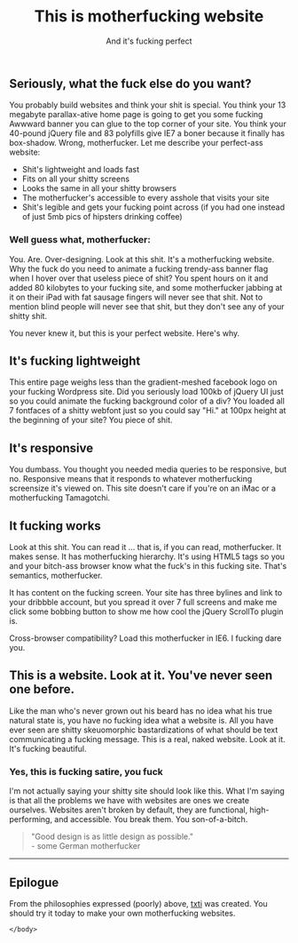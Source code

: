 <!DOCTYPE html>
<html>
<head>
<meta charset="utf-8"/>
<meta name="viewport" content="width=device-width, initial-scale=1">
<title>Motherfuckingwebsite</title>
</head>
<body>
<header>
<h1><strong>This is motherfucking website </strong></h1>
<p>And it's fucking perfect</p>
</header>
<h2><strong>Seriously, what the fuck else do you want?</strong></h2>
<p>You probably build websites and think your shit is special. You think your 13 megabyte parallax-ative home page is going to get you some fucking Awwward banner you can glue to the top corner of your site. You think your 40-pound jQuery file and 83 polyfills give IE7 a boner because it finally has box-shadow. Wrong, motherfucker. Let me describe your perfect-ass website:</p>
<ul>
    <li>Shit's lightweight and loads fast</li>
    <li>Fits on all your shitty screens</li>
    <li>Looks the same in all your shitty browsers</li>
    <li>The motherfucker's accessible to every asshole that visits your site</li>
    <li>Shit's legible and gets your fucking point across (if you had one instead of just 5mb pics of hipsters drinking coffee)</li>
</ul>
<h3>Well guess what, motherfucker:</h3>
<p>You. Are. Over-designing. Look at this shit. It's a motherfucking website. Why the fuck do you need to animate a fucking trendy-ass banner flag when I hover over that useless piece of shit? You spent hours on it and added 80 kilobytes to your fucking site, and some motherfucker jabbing at it on their iPad with fat sausage fingers will never see that shit. Not to mention blind people will never see that shit, but they don't see any of your shitty shit.</p>
<p>You never knew it, but this is your perfect website. Here's why.
<h2>It's fucking lightweight</h2>
<p>This entire page weighs less than the gradient-meshed facebook logo on your fucking Wordpress site. Did you seriously load 100kb of jQuery UI just so you could animate the fucking background color of a div? You loaded all 7 fontfaces of a shitty webfont just so you could say "Hi." at 100px height at the beginning of your site? You piece of shit.</p>
<h2>It's responsive</h2>
<p>You dumbass. You thought you needed media queries to be responsive, but no. Responsive means that it responds to whatever motherfucking screensize it's viewed on. This site doesn't care if you're on an iMac or a motherfucking Tamagotchi.</p>
<h2>It fucking works</h2>
<p>Look at this shit. You can read it ... that is, if you can read, motherfucker. It makes sense. It has motherfucking hierarchy. It's using HTML5 tags so you and your bitch-ass browser know what the fuck's in this fucking site. That's semantics, motherfucker.</p>
<p>It has content on the fucking screen. Your site has three bylines and link to your dribbble account, but you spread it over 7 full screens and make me click some bobbing button to show me how cool the jQuery ScrollTo plugin is.</p>
<p>Cross-browser compatibility? Load this motherfucker in IE6. I fucking dare you.</p>
<h2>This is a website. Look at it. You've never seen one before.</h2>
<p>Like the man who's never grown out his beard has no idea what his true natural state is, you have no fucking idea what a website is. All you have ever seen are shitty skeuomorphic bastardizations of what should be text communicating a fucking message. This is a real, naked website. Look at it. It's fucking beautiful.</p>
<h3>Yes, this is fucking satire, you fuck</h3>
<p>I'm not actually saying your shitty site should look like this. What I'm saying is that all the problems we have with websites are ones we create ourselves. Websites aren't broken by default, they are functional, high-performing, and accessible. You break them. You son-of-a-bitch.<p>
<blockquote>"Good design is as little design as possible."
  <br>
  - some German motherfucker
      </blockquote>
<hr>
<h2>Epilogue</h2>
<p>From the philosophies expressed (poorly) above,
<a href ="http://txti.es">txti</a>
was created. You should try it today to make your own motherfucking websites.</p>

    </body>
</html>
